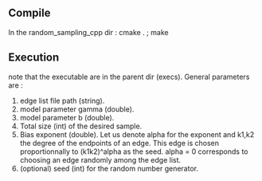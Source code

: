 Compile
-------
In the random_sampling_cpp dir : cmake . ; make

Execution
---------
note that the executable are in the parent dir (execs). General parameters are :
1. edge list file path (string).
2. model parameter gamma (double).
3. model parameter b (double).
4. Total size (int) of the desired sample.
5. Bias exponent (double). Let us denote alpha for the exponent and k1,k2 the degree of the endpoints of an edge. This edge is chosen proportionnally to (k1k2)^alpha as the seed. alpha = 0 corresponds to choosing an edge randomly among the edge list.
6. (optional) seed (int) for the random number generator.
